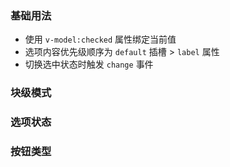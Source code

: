 <!-- 多选框/单选框 -->

<!--@include: @/component/@parts/demo-component.md-->

### 基础用法

- 使用 `v-model:checked` 属性绑定当前值
- 选项内容优先级顺序为 `default` 插槽 > `label` 属性
- 切换选中状态时触发 `change` 事件

<preview path="@docs/component/checkbox/demos/option.vue"></preview>

### 块级模式

<preview path="@docs/component/checkbox/demos/option-display.vue"></preview>

### 选项状态

<preview path="@docs/component/checkbox/demos/option-state.vue"></preview>

### 按钮类型

<preview path="@docs/component/checkbox/demos/option-type.vue"></preview>
